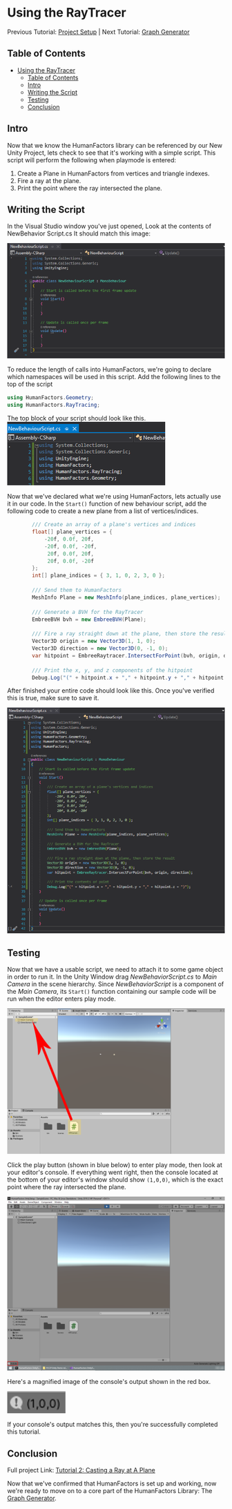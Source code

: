 
# Using the RayTracer

Previous Tutorial: [Project Setup](1_unity_project_setup.md)
|
Next Tutorial: [Graph Generator](3_graph_generator.md)

## Table of Contents

- [Using the RayTracer](#using-the-raytracer)
  - [Table of Contents](#table-of-contents)
  - [Intro](#intro)
  - [Writing the Script](#writing-the-script)
  - [Testing](#testing)
  - [Conclusion](#conclusion)

## Intro

Now that we know the HumanFactors library can be referenced by our New Unity Project, lets check to see that it's working with a simple script. This script will perform the following when playmode is entered:

1) Create a Plane in HumanFactors from vertices and triangle indexes.
2) Fire a ray at the plane.
3) Print the point where the ray intersected the plane.

## Writing the Script

In the Visual Studio window you've just opened, Look at the contents of NewBehavior Script.cs It should match this image:

!["NewBehaviourScriptBlank](../assets/walkthroughs/unity/2_raycast_at_plane/blank_new_behaviour_script.png)

To reduce the length of calls into HumanFactors, we're going to declare which namespaces will be used in this script. Add the following lines to the top of the script

``` C#
using HumanFactors.Geometry;
using HumanFactors.RayTracing;
```

The top block of your script should look like this.
!["NewBehaviourScript Usings"](../assets/walkthroughs/unity/2_raycast_at_plane/add_using_delcarations.png)

Now that we've declared what we're using HumanFactors, lets actually use it in our code. In the `Start()` function of new behaviour script, add the following code to create a new plane from a list of vertices/indices.

``` C#
        /// Create an array of a plane's vertices and indices
        float[] plane_vertices = {
            -20f, 0.0f, 20f,
            -20f, 0.0f, -20f,
             20f, 0.0f, 20f,
             20f, 0.0f, -20f
        };
        int[] plane_indices = { 3, 1, 0, 2, 3, 0 };

        /// Send them to HumanFactors
        MeshInfo Plane = new MeshInfo(plane_indices, plane_vertices);

        /// Generate a BVH for the RayTracer
        EmbreeBVH bvh = new EmbreeBVH(Plane);

        /// Fire a ray straight down at the plane, then store the result
        Vector3D origin = new Vector3D(1, 1, 0);
        Vector3D direction = new Vector3D(0, -1, 0);
        var hitpoint = EmbreeRaytracer.IntersectForPoint(bvh, origin, direction);

        /// Print the x, y, and z components of the hitpoint
        Debug.Log("(" + hitpoint.x + "," + hitpoint.y + "," + hitpoint.z + ")");
```

After finished your entire code should look like this. Once you've verified this is true, make sure to save it.

![Add Using HumanFactors](../assets/walkthroughs/unity/2_raycast_at_plane/create_plane.png)

## Testing

Now that we have a usable script, we need to attach it to some game object in order to run it. In the Unity Window drag *NewBehaviorScript.cs* to *Main Camera* in the scene hierarchy. Since *NewBehaviorScript* is a component of the *Main Camera*, its `Start()` function containing our sample code will be run when the editor enters play mode.

![Add Using HumanFactors](../assets/walkthroughs/unity/2_raycast_at_plane/drag_into_camera.png)

Click the play button (shown in blue below) to enter play mode, then look at your editor's console. If everything went right, then the console located at the bottom of your editor's window should show `(1,0,0)`, which is the exact point where the ray intersected the plane.

![Add Using HumanFactors](../assets/walkthroughs/unity/2_raycast_at_plane/console_show_meshinfo.png)

Here's a magnified image of the console's output shown in the red box.

!["Console Output"](../assets/walkthroughs/unity/2_raycast_at_plane/ExpectedOutput.png)

If your console's output matches this, then you're successfully completed this tutorial.

## Conclusion

Full project Link: [Tutorial 2: Casting a Ray at A Plane](../assets/walkthroughs/unity/2_raycast_at_plane/Tutorial%202%20-%20Unity%20Project.zip)


Now that we've confirmed that HumanFactors is set up and working, now we're ready to move on to a core part of the HumanFactors Library: The [Graph Generator](3_graph_generator.md). 
